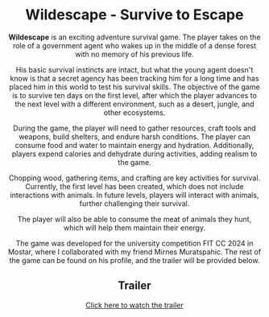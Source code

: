 <center>

# Wildescape - Survive to Escape

**Wildescape** is an exciting adventure survival game. The player takes on the role of a government agent who wakes up in the middle of a dense forest with no memory of his previous life.

His basic survival instincts are intact, but what the young agent doesn't know is that a secret agency has been tracking him for a long time and has placed him in this world to test his survival skills. The objective of the game is to survive ten days on the first level, after which the player advances to the next level with a different environment, such as a desert, jungle, and other ecosystems.

During the game, the player will need to gather resources, craft tools and weapons, build shelters, and endure harsh conditions. The player can consume food and water to maintain energy and hydration. Additionally, players expend calories and dehydrate during activities, adding realism to the game.

Chopping wood, gathering items, and crafting are key activities for survival. Currently, the first level has been created, which does not include interactions with animals. In future levels, players will interact with animals, further challenging their survival.

The player will also be able to consume the meat of animals they hunt, which will help them maintain their energy.

The game was developed for the university competition FIT CC 2024 in Mostar, where I collaborated with my friend Mirnes Muratspahic. The rest of the game can be found on his profile, and the trailer will be provided below.

## Trailer
[Click here to watch the trailer](https://www.youtube.com/watch?v=d3SVVpHpS5g)


</center>
